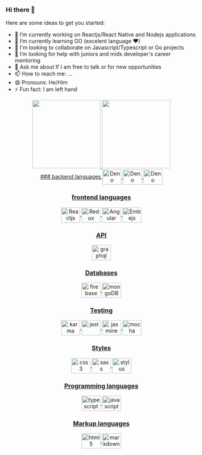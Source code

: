 ### Hi there 👋

Here are some ideas to get you started:

- 🔭 I’m currently working on Reactjs/React Native and Nodejs applications
- 🌱 I’m currently learning GO (excelent language ❤)
- 👯 I'm looking to collaborate on Javascript/Typescript or Go projects 
- 🤔 I’m looking for help with juniors and mids developer's career mentoring
- 💬 Ask me about If I am free to talk or for new opportunities
- 📫 How to reach me: ...
- 😄 Pronouns: He/Him
- ⚡ Fun fact: I am left hand

<div align="center">
  <a href="https://github.com/wolfather">
  <img height="180em" src="https://github-readme-stats.vercel.app/api?username=wolfather&show_icons=true&theme=dracula&include_all_commits=true&count_private=true"/>
  <img height="180em" src="https://github-readme-stats.vercel.app/api/top-langs/?username=wolfather&layout=compact&langs_count=7&theme=darkula"/>
</div>
<div align="center">
### backend languages
<img align="center" alt="Deno" height="40" width="50" src="https://cdn.jsdelivr.net/gh/devicons/devicon/icons/denojs/denojs-original-wordmark.svg" />
<img align="center" alt="Deno" height="40" width="50"  src="https://cdn.jsdelivr.net/gh/devicons/devicon/icons/nodejs/nodejs-original-wordmark.svg" />
<img align="center" alt="Deno" height="40" width="50"  src="https://cdn.jsdelivr.net/gh/devicons/devicon/icons/go/go-original.svg" />

### frontend languages
<img align="center" alt="Reactjs" height="40" width="50"  src="https://cdn.jsdelivr.net/gh/devicons/devicon/icons/react/react-original-wordmark.svg" />
<img align="center" alt="Redux" height="40" width="50"  src="https://cdn.jsdelivr.net/gh/devicons/devicon/icons/redux/redux-original.svg" />
<img align="center" alt="Angular" height="40" width="50"  src="https://cdn.jsdelivr.net/gh/devicons/devicon/icons/angularjs/angularjs-original.svg" />
<img align="center" alt="Embejs" height="40" width="50" src="https://cdn.jsdelivr.net/gh/devicons/devicon/icons/ember/ember-original-wordmark.svg" />

### API
<img align="center" alt="graphql" height="40" width="50" src="https://cdn.jsdelivr.net/gh/devicons/devicon/icons/graphql/graphql-plain-wordmark.svg" />
  
### Databases
<img align="center" alt="firebase" height="40" width="50" src="https://cdn.jsdelivr.net/gh/devicons/devicon/icons/firebase/firebase-plain-wordmark.svg" />
<img align="center" alt="mongoDB" height="40" width="50" src="https://cdn.jsdelivr.net/gh/devicons/devicon/icons/mongodb/mongodb-plain-wordmark.svg" />

### Testing
<img align="center" alt="karma" height="40" width="50" src="https://cdn.jsdelivr.net/gh/devicons/devicon/icons/karma/karma-original.svg" />
<img align="center" alt="jest" height="40" width="50" src="https://cdn.jsdelivr.net/gh/devicons/devicon/icons/jest/jest-plain.svg" />          
<img align="center" alt="jasmine" height="40" width="50" src="https://cdn.jsdelivr.net/gh/devicons/devicon/icons/jasmine/jasmine-plain-wordmark.svg" />
<img align="center" alt="mocha" height="40" width="50" src="https://cdn.jsdelivr.net/gh/devicons/devicon/icons/mocha/mocha-plain.svg" />
          
### Styles
<img align="center" alt="css3" height="40" width="50" src="https://cdn.jsdelivr.net/gh/devicons/devicon/icons/css3/css3-original.svg" />  
<img align="center" alt="sass" height="40" width="50" src="https://cdn.jsdelivr.net/gh/devicons/devicon/icons/sass/sass-original.svg" />
<img align="center" alt="stylus" height="40" width="50" src="https://cdn.jsdelivr.net/gh/devicons/devicon/icons/stylus/stylus-original.svg" />

### Programming languages
<img align="center" alt="typescript" height="40" width="50" src="https://cdn.jsdelivr.net/gh/devicons/devicon/icons/typescript/typescript-original.svg" />
<img align="center" alt="javascript" height="40" width="50" src="https://cdn.jsdelivr.net/gh/devicons/devicon/icons/javascript/javascript-original.svg" />          

### Markup languages
<img align="center" alt="html5" height="40" width="50" src="https://cdn.jsdelivr.net/gh/devicons/devicon/icons/html5/html5-original-wordmark.svg" />
<img align="center" alt="markdown" height="40" width="50" src="https://cdn.jsdelivr.net/gh/devicons/devicon/icons/markdown/markdown-original.svg" />
          

  

          
                    
          
</div>
